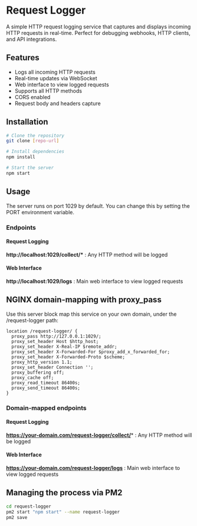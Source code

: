 # Request Logger

A simple HTTP request logging service that captures and displays incoming HTTP requests in real-time. Perfect for debugging webhooks, HTTP clients, and API integrations.

## Features

- Logs all incoming HTTP requests
- Real-time updates via WebSocket
- Web interface to view logged requests
- Supports all HTTP methods
- CORS enabled
- Request body and headers capture

## Installation

```bash
# Clone the repository
git clone [repo-url]

# Install dependencies
npm install

# Start the server
npm start
```

## Usage

The server runs on port 1029 by default. You can change this by setting the PORT environment variable.

### Endpoints

#### Request Logging

**http://localhost:1029/collect/\*** : Any HTTP method will be logged

#### Web Interface

**http://localhost:1029/logs** : Main web interface to view logged requests

## NGINX domain-mapping with proxy_pass

Use this server block map this service on your own domain, under the /request-logger path:

```nginx
location /request-logger/ {
  proxy_pass http://127.0.0.1:1029/;
  proxy_set_header Host $http_host;
  proxy_set_header X-Real-IP $remote_addr;
  proxy_set_header X-Forwarded-For $proxy_add_x_forwarded_for;
  proxy_set_header X-Forwarded-Proto $scheme;
  proxy_http_version 1.1;
  proxy_set_header Connection '';
  proxy_buffering off;
  proxy_cache off;
  proxy_read_timeout 86400s;
  proxy_send_timeout 86400s;
}
```

### Domain-mapped endpoints

#### Request Logging

**https://your-domain.com/request-logger/collect/*** : Any HTTP method will be logged

#### Web Interface

**https://your-domain.com/request-logger/logs** : Main web interface to view logged requests

## Managing the process via PM2

```bash
cd request-logger
pm2 start "npm start" --name request-logger
pm2 save
```

